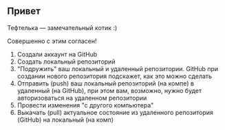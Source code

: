 ## Привет 

Тефтелька — замечательный котик :) 

Совершенно с этим согласен!

1. Создали аккаунт на GitHub
2. Создать локальный репозиторий
3. "Подружить" ваш локальный и удаленный репозитории. GitHub при создании нового репозитория подскажет, как это можно сделать
4. Отправить (push) ваш локальный репозиторий (на компе) в удаленный (на GitHub), при этом вам, возможно, нужно будет авторизоваться на удаленном репозитории
5. Провести изменения "с другого компьютера"
6. Выкачать (pull) актуальное состояние из удаленного репозитория (GitHub) на локальный (на комп)